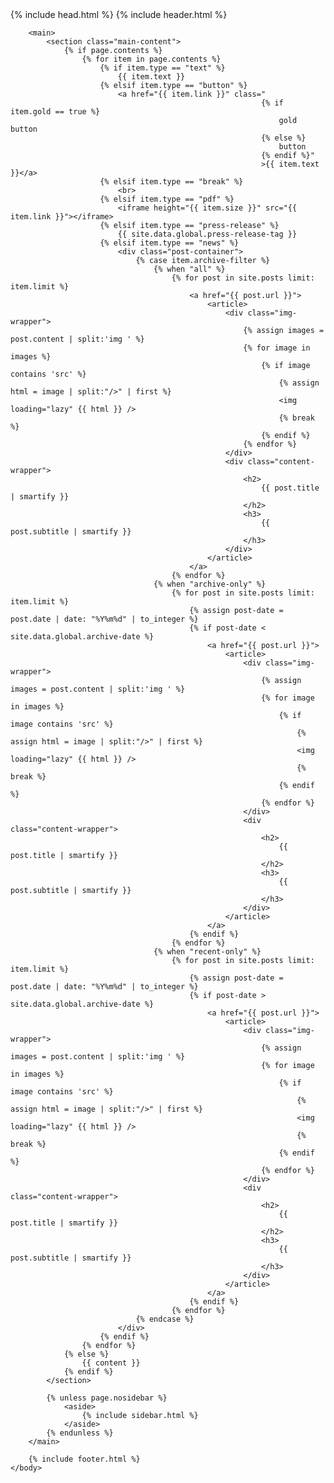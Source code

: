 <!DOCTYPE html>
<html>
    {% include head.html %}
    <body>
        {% include header.html %}

        <main>
            <section class="main-content">
                {% if page.contents %}
                    {% for item in page.contents %}
                        {% if item.type == "text" %}
                            {{ item.text }}
                        {% elsif item.type == "button" %}
                            <a href="{{ item.link }}" class="
                                                            {% if item.gold == true %}
                                                                gold button
                                                            {% else %}
                                                                button
                                                            {% endif %}"
                                                            >{{ item.text }}</a>
                        {% elsif item.type == "break" %}
                            <br>
                        {% elsif item.type == "pdf" %}
                            <iframe height="{{ item.size }}" src="{{ item.link }}"></iframe>
                        {% elsif item.type == "press-release" %}
                            {{ site.data.global.press-release-tag }}
                        {% elsif item.type == "news" %}
                            <div class="post-container">
                                {% case item.archive-filter %}
                                    {% when "all" %}
                                        {% for post in site.posts limit: item.limit %}
                                            <a href="{{ post.url }}">
                                                <article>
                                                    <div class="img-wrapper">
                                                        {% assign images = post.content | split:'img ' %} 
                                                        {% for image in images %}
                                                            {% if image contains 'src' %}
                                                                {% assign html = image | split:"/>" | first %}
                                                                <img loading="lazy" {{ html }} />
                                                                {% break %}
                                                            {% endif %}
                                                        {% endfor %}
                                                    </div>
                                                    <div class="content-wrapper">
                                                        <h2>
                                                            {{ post.title | smartify }}
                                                        </h2>
                                                        <h3>
                                                            {{ post.subtitle | smartify }}
                                                        </h3>
                                                    </div>
                                                </article>
                                            </a>
                                        {% endfor %}
                                    {% when "archive-only" %}
                                        {% for post in site.posts limit: item.limit %}
                                            {% assign post-date = post.date | date: "%Y%m%d" | to_integer %}
                                            {% if post-date < site.data.global.archive-date %}
                                                <a href="{{ post.url }}">
                                                    <article>
                                                        <div class="img-wrapper">
                                                            {% assign images = post.content | split:'img ' %} 
                                                            {% for image in images %}
                                                                {% if image contains 'src' %}
                                                                    {% assign html = image | split:"/>" | first %}
                                                                    <img loading="lazy" {{ html }} />
                                                                    {% break %}
                                                                {% endif %}
                                                            {% endfor %}
                                                        </div>
                                                        <div class="content-wrapper">
                                                            <h2>
                                                                {{ post.title | smartify }}
                                                            </h2>
                                                            <h3>
                                                                {{ post.subtitle | smartify }}
                                                            </h3>
                                                        </div>
                                                    </article>
                                                </a>
                                            {% endif %}
                                        {% endfor %}
                                    {% when "recent-only" %}
                                        {% for post in site.posts limit: item.limit %}
                                            {% assign post-date = post.date | date: "%Y%m%d" | to_integer %}
                                            {% if post-date > site.data.global.archive-date %}
                                                <a href="{{ post.url }}">
                                                    <article>
                                                        <div class="img-wrapper">
                                                            {% assign images = post.content | split:'img ' %} 
                                                            {% for image in images %}
                                                                {% if image contains 'src' %}
                                                                    {% assign html = image | split:"/>" | first %}
                                                                    <img loading="lazy" {{ html }} />
                                                                    {% break %}
                                                                {% endif %}
                                                            {% endfor %}
                                                        </div>
                                                        <div class="content-wrapper">
                                                            <h2>
                                                                {{ post.title | smartify }}
                                                            </h2>
                                                            <h3>
                                                                {{ post.subtitle | smartify }}
                                                            </h3>
                                                        </div>
                                                    </article>
                                                </a>
                                            {% endif %}
                                        {% endfor %}
                                {% endcase %}
                            </div>
                        {% endif %}
                    {% endfor %}
                {% else %}
                    {{ content }}
                {% endif %}
            </section>

            {% unless page.nosidebar %}
                <aside>
                    {% include sidebar.html %}
                </aside>
            {% endunless %}
        </main>

        {% include footer.html %}
    </body>
</html>
